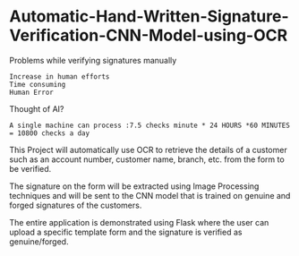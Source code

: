 # Automatic-Hand-Written-Signature-Verification-CNN-Model-using-OCR

Problems while verifying signatures manually

    Increase in human efforts
    Time consuming
    Human Error

Thought of AI?

    A single machine can process :7.5 checks minute * 24 HOURS *60 MINUTES = 10800 checks a day


This Project will automatically use OCR to retrieve the details of a customer such as an account number, customer name, branch, etc. from the form to be verified.

The signature on the form will be extracted using Image Processing techniques and will be sent to the CNN model that is trained on genuine and forged signatures of the customers. 

The entire application is demonstrated using Flask where the user can upload a specific template form and the signature is verified as genuine/forged.

